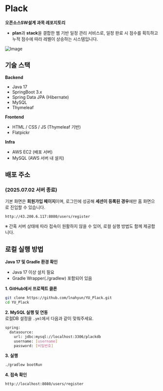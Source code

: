 # Plack
**오픈소스SW설계 과목 레포지토리** <br>

- **plan**과 **stack**을 결합한 웹 기반 일정 관리 서비스로, 일정 완료 시 점수를 획득하고 누적 점수에 따라 레벨이 상승하는 시스템입니다.

![Image](https://github.com/user-attachments/assets/bddc44e1-8765-4eff-8583-d0f1feef8ac4) <br>

## 기술 스택
**Backend** <br>
- Java 17
- SpringBoot 3.x
- Spring Data JPA (Hibernate)
- MySQL
- Thymeleaf

**Frontend**
- HTML / CSS / JS (Thymeleaf 기반)
- Flatpickr

**Infra**
- AWS EC2 (배포 서버)
- MySQL (AWS 서버 내 설치)

## 배포 주소 
### (2025.07.02 서버 종료) <br>
기본 화면은 **회원가입 페이지**이며, 로그인에 성공해 **세션이 등록된 경우**에만 홈 화면으로 진입할 수 있습니다.
```
http://43.200.6.117:8080/users/register
```
※ 간혹 서버 상태에 따라 접속이 원활하지 않을 수 있어, 로컬 실행 방법도 함께 제공합니다. <br>


## 로컬 실행 방법
**Java 17 및 Gradle 환경 확인**
- Java 17 이상 설치 필요
- Gradle Wrapper(./gradlew) 포함되어 있음

**1. GitHub에서 프로젝트 클론**
```bash
git clone https://github.com/lnahyun/YU_Plack.git
cd YU_Plack
```

**2. MySQL 실행 및 연동** <br>
로컬DB 설정을 ```.yml```에서 다음과 같이 맞춰주세요.
```bash
spring:
  datasource:
    url: jdbc:mysql://localhost:3306/plackdb
    username: [username]
    password: [비밀번호]
```

**3. 실행**
```bash
./gradlew bootRun
```

**4. 접속 확인**
```bash
http://localhost:8080/users/register
```

